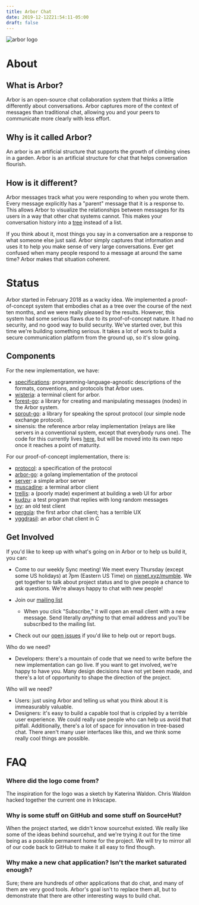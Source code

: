 ```yaml
---
title: Arbor Chat
date: 2019-12-12Z21:54:11-05:00
draft: false
---
```


![arbor logo](https://git.sr.ht/~whereswaldon/forest-go/blob/master/img/arbor-logo.png)

# About

## What is Arbor?

Arbor is an open-source chat collaboration system that thinks a little differently about conversations. Arbor captures more of the context of messages than traditional chat, allowing you and your peers to communicate more clearly with less effort.

## Why is it called Arbor?

An arbor is an artificial structure that supports the growth of climbing vines in a garden. Arbor is an artificial structure for chat that helps conversation flourish.

## How is it different?

Arbor messages track what you were responding to when you wrote them. Every message explicitly has a "parent" message that it is a response to. This allows Arbor to visualize the relationships between messages for its users in a way that other chat systems cannot. This makes your conversation history into a [tree](https://en.wikipedia.org/wiki/Tree_(data_structure)) instead of a list.

If you think about it, most things you say in a conversation are a response to what someone else just said. Arbor simply captures that information and uses it to help you make sense of very large conversations. Ever get confused when many people respond to a message at around the same time? Arbor makes that situation coherent.

# Status

Arbor started in February 2018 as a wacky idea. We implemented a proof-of-concept system that embodies chat as a tree over the course of the next ten months, and we were really pleased by the results. However, this system had some serious flaws due to its proof-of-concept nature. It had no security, and no good way to build security. We've started over, but this time we're building something serious. It takes a lot of work to build a secure communication platform from the ground up, so it's slow going.

## Components

For the new implementation, we have:

- [specifications](specifications): programming-language-agnostic
  descriptions of the formats, conventions, and protocols that Arbor
  uses.
- [wisteria](https://git.sr.ht/~whereswaldon/wisteria): a terminal client for arbor.
- [forest-go](https://git.sr.ht/~whereswaldon/forest-go): a library for creating and manipulating messages (nodes) in the Arbor system.
- [sprout-go](https://git.sr.ht/~whereswaldon/sprout-go): a library for speaking the sprout protocol (our simple node exchange protocol).
- sinensis: the reference arbor relay implementation (relays are like servers in a conventional system, except that everybody runs one). The code for this currently lives [here](https://git.sr.ht/~whereswaldon/sprout-go/tree/relay/cmd/relay), but will be moved into its own repo once it reaches a point of maturity.

For our proof-of-concept implementation, there is:

- [protocol](https://github.com/arborchat/protocol): a specification of the protocol
- [arbor-go](https://github.com/arborchat/arbor-go): a golang implementation of the protocol
- [server](https://github.com/arborchat/server): a simple arbor server
- [muscadine](https://github.com/arborchat/muscadine): a terminal arbor client
- [trellis](https://git.sr.ht/~whereswaldon/trellis): a (poorly made) experiment at building a web UI for arbor
- [kudzu](https://github.com/arborchat/kudzu): a test program that replies with long random messages
- [ivy](https://github.com/arborchat/ivy): an old test client
- [pergola](https://github.com/arborchat/pergola): the first arbor chat client; has a terrible UX
- [yggdrasil](https://github.com/arborchat/yggdrasil): an arbor chat client in C

## Get Involved

If you'd like to keep up with what's going on in Arbor or to help us build it, you can:

- Come to our weekly Sync meeting! We meet every Thursday (except some US holidays) at 7pm (Eastern US Time) on [nixnet.xyz/mumble](https://nixnet.xyz/mumble). We get together to talk about project status and to give people a chance to ask questions. We're always happy to chat with new people!

- Join our [mailing list](https://lists.sr.ht/~whereswaldon/arbor-dev)
  - When you click "Subscribe," it will open an email client with a new message. Send literally *anything* to that email address and you'll be subscribed to the mailing list.
- Check out our [open issues](https://todo.sr.ht/~whereswaldon/arbor-dev) if you'd like to help out or report bugs.

Who do we need?

- Developers: there's a mountain of code that we need to write before the new implementation can go live. If you want to get involved, we're happy to have you. Many design decisions have not yet been made, and there's a lot of opportunity to shape the direction of the project.

Who will we need?

- Users: just using Arbor and telling us what you think about it is immeasurably valuable.
- Designers: it's easy to build a capable tool that is crippled by a terrible user experience. We could really use people who can help us avoid that pitfall. Additionally, there's a lot of space for innovation in tree-based chat. There aren't many user interfaces like this, and we think some really cool things are possible.

# FAQ

### Where did the logo come from?

The inspiration for the logo was a sketch by Katerina Waldon. Chris Waldon hacked together the current one in Inkscape.

### Why is some stuff on GitHub and some stuff on SourceHut?

When the project started, we didn't know sourcehut existed. We really like some of the ideas behind sourcehut, and we're trying it out for the time being as a possible permanent home for the project. We will try to mirror all of our code back to GitHub to make it all easy to find though.

### Why make a new chat application? Isn't the market saturated enough?

Sure; there are hundreds of other applications that do chat, and many of them are very good tools. Arbor's goal isn't to replace them all, but to demonstrate that there are other interesting ways to build chat.
